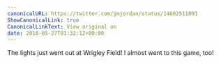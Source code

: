 ```yaml
---
canonicalURL: https://twitter.com/jmjordan/status/14802511093
ShowCanonicalLink: true
CanonicalLinkText: View original on
date: 2010-05-27T01:32:12+00:00
---
```

The lights just went out at Wrigley Field! I almost went to this game, too!